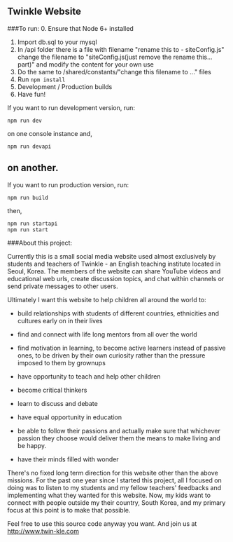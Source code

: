 ## Twinkle Website

###To run:
0. Ensure that Node 6+ installed
1. Import db.sql to your mysql
2. In /api folder there is a file with filename "rename this to - siteConfig.js" change the filename to "siteConfig.js(just remove the rename this... part)" and modify the content for your own use
3. Do the same to /shared/constants/"change this filename to ..." files
4. Run `npm install`
5. Development / Production builds
6. Have fun!

If you want to run development version, run:
```shell
npm run dev
```
on one console instance and,
```shell
npm run devapi
```
on another.
---
If you want to run production version, run:
```shell
npm run build
```
then,
```shell
npm run startapi
npm run start
```

###About this project:

Currently this is a small social media website used almost exclusively by students and teachers of Twinkle - an English teaching institute located in Seoul, Korea. The members of the website can share YouTube videos and educational web urls, create discussion topics, and chat within channels or send private messages to other users.

Ultimately I want this website to help children all around the world to:

- build relationships with students of different countries, ethnicities and cultures early on in their lives

- find and connect with life long mentors from all over the world

- find motivation in learning, to become active learners instead of passive ones, to be driven by their own curiosity rather than the pressure imposed to them by grownups

- have opportunity to teach and help other children

- become critical thinkers

- learn to discuss and debate

- have equal opportunity in education

- be able to follow their passions and actually make sure that whichever passion they choose would deliver them the means to make living and be happy.

- have their minds filled with wonder

There's no fixed long term direction for this website other than the above missions. For the past one year since I started this project, all I focused on doing was to listen to my students and my fellow teachers' feedbacks and implementing what they wanted for this website. Now, my kids want to connect with people outside my their country, South Korea, and my primary focus at this point is to make that possible.

Feel free to use this source code anyway you want.
And join us at http://www.twin-kle.com
